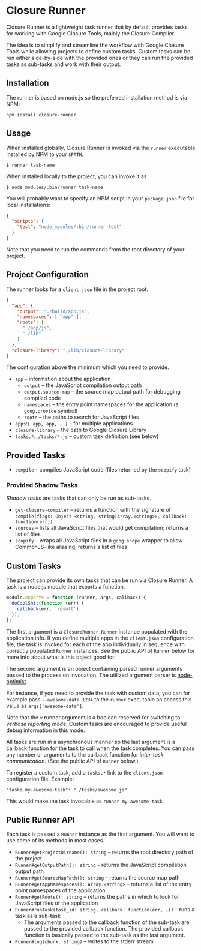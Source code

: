 # Closure Runner

Closure Runner is a lightweight task runner that by default provides tasks for working with Google Closure Tools, mainly the Closure Compiler.

The idea is to simplify and streamline the workflow with Google Closure Tools while allowing projects to define custom tasks. Custom tasks can be run either side-by-side with the provided ones or they can run the provided tasks as sub-tasks and work with their output.

## Installation

The runner is based on node.js so the preferred installation method is via NPM:

    npm install closure-runner

## Usage

When installed globally, Closure Runner is invoked via the `runner` executable installed by NPM to your `$PATH`.

    $ runner task-name

When installed locally to the project, you can invoke it as

    $ node_modules/.bin/runner task-name

You will probably want to specify an NPM script in your `package.json` file for local installations:

```json
{
  "scripts": {
    "test": "node_modules/.bin/runner test"
  }
}
```

Note that you need to run the commands from the root directory of your project.

## Project Configuration

The runner looks for a `client.json` file in the project root.

```json
{
  "app": {
    "output": "./build/app.js",
    "namespaces": [ "app" ],
    "roots": [
      "./app/js",
      "./lib"
    ]
  },
  "closure-library": "./lib/closure-library"
}
```

The configuration above the minimum which you need to provide.

- `app` – information about the application
    - `output` – the JavaScript compilation output path
    - `output.source-map` – the source map output path for debugging compiled code
    - `namespaces` – the entry point namespaces for the application (a `goog.provide` symbol)
    - `roots` – the paths to search for JavaScript files
- `apps`:`[ app, app, … ]` – for multiple applications
- `closure-library` – the path to Google Closure Library
- `tasks.*`:`./tasks/*.js` – custom task definition (see below)

## Provided Tasks

- `compile` - compiles JavaScript code (files returned by the `scopify` task)

### Provided Shadow Tasks

*Shadow tasks* are tasks that can only be run as sub-tasks.

- `get-closure-compiler` – returns a function with the signature of `compile(flags: Object.<string, string|Array.<string>>, callback: function(err))`
- `sources` – lists all JavaScript files that would get compilation; returns a list of files
- `scopify` – wraps all JavaScript files in a `goog.scope` wrapper to allow CommonJS-like aliasing; returns a list of files

## Custom Tasks

The project can provide its own tasks that can be run via Closure Runner. A task is a node.js module that exports a function.

```js
module.exports = function (runner, args, callback) {
  doCoolShit(function (err) {
    callback(err, 'result');
  });
};
```

The first argument is a `ClosureRunner.Runner` instance populated with the application info. If you define multiple apps in the `client.json` configuration file, the task is invoked for each of the app individually in sequence with correctly populated `Runner` instances. See the public API of `Runner` below for more info about what is this object good for.

The second argument is an object containing parsed runner arguments passed to the process on invocation. The utilized argument parser is [node-optimist](https://github.com/substack/node-optimist).

For instance, if you need to provide the task with custom data, you can for example pass `--awesome-data 1234` to the `runner` executable an access this value as `args['awesome-data']`.

Note that the `v` runner argument is a boolean reserved for switching to *verbose reporting mode*. Custom tasks are encouraged to provide useful debug information in this mode.

All tasks are run in a asynchronous manner so the last argument is a callback function for the task to call when the task completes. You can pass any number or arguments to the callback function for *inter-task communication*. (See the public API of `Runner` below.)

To register a custom task, add a `tasks.*` link to the `client.json` configuration file. Example:

    "tasks.my-awesome-task": "./tasks/awesome.js"

This would make the task invocable as `runner my-awesome-task`.

## Public Runner API

Each task is passed a `Runner` instance as the first argument. You will want to use some of its methods in most cases.

- `Runner#getProjectDirname(): string` – returns the root directory path of the project
- `Runner#getOutputPath(): string` – returns the JavaScript compilation output path
- `Runner#getSourceMapPath(): string` – returns the source map path
- `Runner#getAppNamespaces(): Array.<string>` – returns a list of the entry point namespaces of the application
- `Runner#getRoots(): string` – returns the paths in which to look for JavaScript files of the application
- `Runner#runTask(task_id: string, callback: function(err, …))` – runs a task as a sub-task
    - The arguments passed to the callback function of the sub-task are passed to the provided callback function. The provided callback function is basically passed to the sub-task as the last argument.
- `Runner#log(chunk: string)` – writes to the stderr stream
